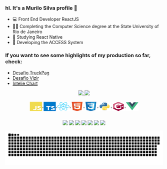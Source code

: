 ### hI. It's a Murilo Silva profile 👋

- 💻 Front End Developer ReactJS
- 🧑‍🎓 Completing the Computer Science degree at the State University of Rio de Janeiro
- 📓 Studying React Native
- 📱 Developing the ACCESS System

### If you want to see some highlights of my production so far, check:

- <a href="[https://github.com/murilojssilva](https://github.com/murilojssilva/desafio-truckpag)">Desafio TruckPag</a>
- <a href="[https://github.com/murilojssilva](https://github.com/murilojssilva/desafio-vizir)">Desafio Vizir</a>
- <a href="[https://github.com/murilojssilva](https://github.com/murilojssilva/desafio-vizir)">Intelie Chart</a>

<div align="center">
  <a href="https://github.com/murilojssilva">
  <img height="180em" src="https://github-readme-stats.vercel.app/api?username=murilojssilva&show_icons=true&theme=radical&include_all_commits=true&count_private=true"/>
  <img height="180em" src="https://github-readme-stats.vercel.app/api/top-langs/?username=murilojssilva&layout=compact&langs_count=7&theme=radical"/>
</div>

 <div align="center" style="display: inline_block"><br>
  <img align="center" alt="Murilo-Js" height="30" width="40" src="https://raw.githubusercontent.com/devicons/devicon/master/icons/javascript/javascript-plain.svg">
  <img align="center" alt="Murilo-Ts" height="30" width="40" src="https://raw.githubusercontent.com/devicons/devicon/master/icons/typescript/typescript-plain.svg">
  <img align="center" alt="Murilo-React" height="30" width="40" src="https://raw.githubusercontent.com/devicons/devicon/master/icons/react/react-original.svg">
  <img align="center" alt="Murilo-HTML" height="30" width="40" src="https://raw.githubusercontent.com/devicons/devicon/master/icons/html5/html5-original.svg">
  <img align="center" alt="Murilo-CSS" height="30" width="40" src="https://raw.githubusercontent.com/devicons/devicon/master/icons/css3/css3-original.svg">
  <img align="center" alt="Murilo-Python" height="30" width="40" src="https://raw.githubusercontent.com/devicons/devicon/master/icons/python/python-original.svg">
  <img align="center" alt="Murilo-Cpp" height="30" width="40" src="https://raw.githubusercontent.com/devicons/devicon/master/icons/cplusplus/cplusplus-original.svg">
   <img align="center" alt="Murilo-Vue" height="30" width="40" src="https://raw.githubusercontent.com/devicons/devicon/master/icons/vuejs/vuejs-original.svg">
</div>

  ##
 
<div align="center">
  <a href="https://gitlab.com/murilojssilva" target="_blank"><img src="https://img.shields.io/badge/GitLab-330F63?style=for-the-badge&logo=gitlab&logoColor=white"></a>
  <a href="https://api.whatsapp.com/send?phone=5521992687311" target="_blank"><img src="https://img.shields.io/badge/WhatsApp-25D366?style=for-the-badge&logo=whatsapp&logoColor=white" target="_blank"></a>
  <a href="https://t.me/murilojssilva" target="_blank"><img src="https://img.shields.io/badge/Telegram-2CA5E0?style=for-the-badge&logo=telegram&logoColor=white"></a>
  <a href="https://instagram.com/murilojssilva" target="_blank"><img src="https://img.shields.io/badge/-Instagram-%23E4405F?style=for-the-badge&logo=instagram&logoColor=white" target="_blank"></a>
  <a href="https://twitter.com/murilojssilva" target="_blank"><img src="https://img.shields.io/badge/Twitter-1DA1F2?style=for-the-badge&logo=twitter&logoColor=white" target="_blank"></a>
  <a href = "mailto:murilojssilva@gmail.com"><img src="https://img.shields.io/badge/-Gmail-%23333?style=for-the-badge&logo=gmail&logoColor=white" target="_blank"></a>
  <a href="https://www.linkedin.com/in/murilojssilva" target="_blank"><img src="https://img.shields.io/badge/-LinkedIn-%230077B5?style=for-the-badge&logo=linkedin&logoColor=white" target="_blank"></a>
  
  ![Snake animation](https://github.com/murilojssilva/murilojssilva/blob/output/github-contribution-grid-snake.svg)
 
</div>
